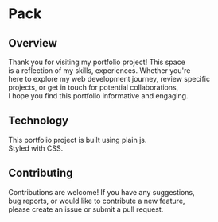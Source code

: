 # Pack

## Overview

Thank you for visiting my portfolio project! This space    
is a reflection of my skills, experiences. Whether you're    
here to explore my web development journey, review specific    
projects, or get in touch for potential collaborations,    
I hope you find this portfolio informative and engaging.    

## Technology

This portfolio project is built using plain js.    
Styled with CSS.

## Contributing

Contributions are welcome! If you have any suggestions,    
bug reports, or would like to contribute a new feature,    
please create an issue or submit a pull request.    
